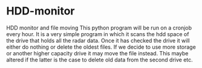 # HDD-monitor
HDD monitor and file moving
This python program will be run on a cronjob every hour. It is a very simple program in which it scans the hdd space of the drive that holds all the radar data. Once it has checked the drive it will either do nothing or delete the oldest files. If we decide to use more storage or another higher capacity drive it may move the file instead. This maybe altered if the latter is the case to delete old data from the second drive etc.
